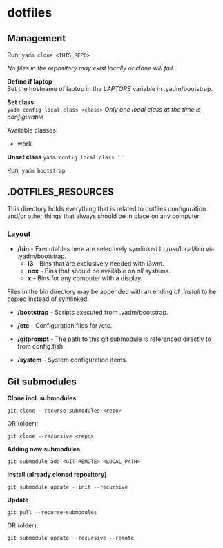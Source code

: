 # dotfiles

## Management

Run; `yadm clone <THIS_REPO>`

_No files in the repository may exist locally or clone will fail._

**Define if laptop**\
Set the hostname of laptop in the _LAPTOPS_ variable in .yadm/bootstrap.

**Set class**\
`yadm config local.class <class>`
_Only one local class at the time is configurable_

Available classes:
* work

**Unset class**
`yadm config local.class ''`


Run; `yadm bootstrap`

## .DOTFILES_RESOURCES

This directory holds everything that is related to dotfiles configuration and/or other things that always should be in place on any computer.

### Layout

* **/bin** -  Executables here are selectively symlinked to /usr/local/bin via .yadm/bootstrap.
  * **i3**  - Bins that are exclusively needed with i3wm.
  * **nox** - Bins that should be available on _all_ systems.
  * **x**   - Bins for any computer with a display.

Files in the bin directory may be appended with an ending of _.install_ to be copied instead of symlinked.


* **/bootstrap** - Scripts executed from .yadm/bootstrap.

* **/etc** - Configuration files for /etc.

* **/gitprompt** - The path to this git submodule is referenced directly to from config.fish.

* **/system** - System configuration items.


## Git submodules

__Clone incl. submodules__
```
git clone --recurse-submodules <repo>
```
OR (older):
```
git clone --recursive <repo>
```

__Adding new submodules__
```
git submodule add <GIT-REMOTE> <LOCAL_PATH>
```

__Install (already cloned repository)__
```
git submodule update --init --recursive
```

__Update__
```
git pull --recurse-submodules
```
OR (older):
```
git submodule update --recursive --remote
```


